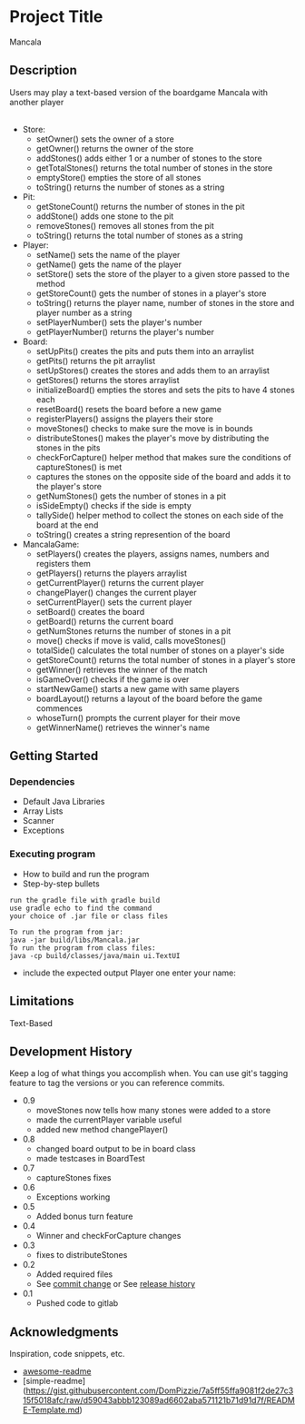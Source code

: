 # Project Title

Mancala

## Description

Users may play a text-based version of the boardgame Mancala with another player <br><br>

* Store:
    * setOwner() sets the owner of a store
    * getOwner() returns the owner of the store
    * addStones() adds either 1 or a number of stones to the store
    * getTotalStones() returns the total number of stones in the store
    * emptyStore() empties the store of all stones
    * toString() returns the number of stones as a string <br>
* Pit:
    * getStoneCount() returns the number of stones in the pit
    * addStone() adds one stone to the pit
    * removeStones() removes all stones from the pit
    * toString() returns the total number of stones as a string <br>
* Player:
    * setName() sets the name of the player
    * getName() gets the name of the player
    * setStore() sets the store of the player to a given store passed to the method
    * getStoreCount() gets the number of stones in a player's store
    * toString() returns the player name, number of stones in the store and player number as a string
    * setPlayerNumber() sets the player's number
    * getPlayerNumber() returns the player's number <br>
* Board: 
    * setUpPits() creates the pits and puts them into an arraylist
    * getPits() returns the pit arraylist
    * setUpStores() creates the stores and adds them to an arraylist
    * getStores() returns the stores arraylist
    * initializeBoard() empties the stores and sets the pits to have 4 stones each
    * resetBoard() resets the board before a new game
    * registerPlayers() assigns the players their store
    * moveStones() checks to make sure the move is in bounds
    * distributeStones() makes the player's move by distributing the stones in the pits
    * checkForCapture() helper method that makes sure the conditions of captureStones() is met
    * captures the stones on the opposite side of the board and adds it to the player's store
    * getNumStones() gets the number of stones in a pit
    * isSideEmpty() checks if the side is empty
    * tallySide() helper method to collect the stones on each side of the board at the end
    * toString() creates a string represention of the board <br>
* MancalaGame:
    * setPlayers() creates the players, assigns names, numbers and registers them
    * getPlayers() returns the players arraylist
    * getCurrentPlayer() returns the current player
    * changePlayer() changes the current player
    * setCurrentPlayer() sets the current player
    * setBoard() creates the board
    * getBoard() returns the current board
    * getNumStones returns the number of stones in a pit
    * move() checks if move is valid, calls moveStones()
    * totalSide() calculates the total number of stones on a player's side
    * getStoreCount() returns the total number of stones in a player's store
    * getWinner() retrieves the winner of the match
    * isGameOver() checks if the game is over
    * startNewGame() starts a new game with same players
    * boardLayout() returns a layout of the board before the game commences
    * whoseTurn() prompts the current player for their move
    * getWinnerName() retrieves the winner's name

## Getting Started

### Dependencies

* Default Java Libraries
* Array Lists
* Scanner
* Exceptions

### Executing program

* How to build and run the program
* Step-by-step bullets
```
run the gradle file with gradle build
use gradle echo to find the command
your choice of .jar file or class files

To run the program from jar:
java -jar build/libs/Mancala.jar
To run the program from class files:
java -cp build/classes/java/main ui.TextUI
```
* include the expected output
Player one enter your name:


## Limitations

Text-Based

## Development History

Keep a log of what things you accomplish when.  You can use git's tagging feature to tag the versions or you can reference commits.

* 0.9
    * moveStones now tells how many stones were added to a store
    * made the currentPlayer variable useful
    * added new method changePlayer()
* 0.8
    * changed board output to be in board class
    * made testcases in BoardTest
* 0.7
    * captureStones fixes
* 0.6 
    * Exceptions working
* 0.5
    * Added bonus turn feature
* 0.4
    * Winner and checkForCapture changes
* 0.3
    * fixes to distributeStones
* 0.2
    * Added required files
    * See [commit change]() or See [release history]()
* 0.1
    * Pushed code to gitlab

## Acknowledgments

Inspiration, code snippets, etc.
* [awesome-readme](https://github.com/matiassingers/awesome-readme)
* [simple-readme] (https://gist.githubusercontent.com/DomPizzie/7a5ff55ffa9081f2de27c315f5018afc/raw/d59043abbb123089ad6602aba571121b71d91d7f/README-Template.md)



